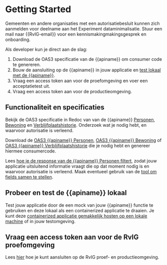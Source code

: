 # Getting Started

Gemeenten en andere organisaties met een autorisatiebesluit kunnen zich aanmelden voor deelname aan het Experiment dataminimalisatie. Stuur een mail naar {{RvIG-email}} voor een kennismakingmakingsgesprek en onboarding.

Als developer kun je direct aan de slag:
1. Download de OAS3 specificatie van de {{apiname}} om consumer code te genereren.
2. Bouw de aansluiting op de {{apiname}} in jouw applicatie en [test lokaal met de {{apiname}}](./how-tos/lokaal-testen). 
3. Vraag een access token aan voor de proefomgeving en voer een acceptatietest uit.
4. Vraag een access token aan voor de productieomgeving.

## Functionaliteit en specificaties

Bekijk de OAS3 specificatie in Redoc van van de {{apiname}} [Personen](./personen/specificatie), [Bewoning](./bewoning/specificatie) en [Verblijfplaatshistorie](./historie/specificatie). Onderzoek wat je nodig hebt, en waarvoor autorisatie is verleend.

Download de [OAS3 {{apiname}} Personen]({{PersonenSpecUrl}}), [OAS3 {{apiname}} Bewoning]({{BewoningSpecUrl}}) of [OAS3 {{apiname}} Verblijfplaatshistorie]({{VerblijfplaatshistorieSpecUrl}}) die je nodig hebt en genereer hiermee consumercode.

Lees [hoe je de response van de {{apiname}} Personen filtert](./how-tos/personen-response-filteren), zodat jouw applicatie uitsluitend informatie vraagt die op dat moment nodig is en waarvoor autorisatie is verleend. Maak eventueel gebruik van de [tool om fields samen te stellen](./how-tos/fields-samenstellen).


## Probeer en test de {{apiname}} lokaal

Test jouw applicatie door de een mock van jouw {{apiname}} functie te gebruiken en deze lokaal als een containerized applicatie te draaien. Je kunt deze [containerized applicatie gemakkelijk hosten op een lokale machine](./how-tos/lokaal-testen) of in jouw testomgeving.

## Vraag een access token aan voor de RvIG proefomgeving

Lees [hier](./how-tos/aansluiten) hoe je kunt aansluiten op de RvIG proef- en productieomgeving.
